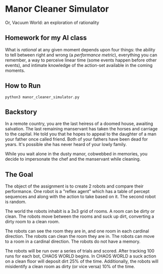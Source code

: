 # Manor Cleaner Simulator
Or, Vacuum World: an exploration of rationality

## Homework for my AI class
What is *rational* at any given moment depends upon four things: the ability to tell between right and wrong (a *performance metric*), everything you can remember, a way to perceive linear time (some events happen before other events), and intimate knowledge of the action-set available in the coming moments.

## How to Run
`python3 manor_cleaner_simulator.py`

## Backstory
In a remote country, you are the last heiress of a doomed house, awaiting salvation. The last remaining manservant has taken the horses and carriage to the capital. He told you that he hopes to appeal to the daughter of a man your father once called friend. Both of your fathers have been dead for years. It's possible she has never heard of your lowly family.

While you wait alone in the dusty manor, cobwebbed in memories, you decide to impersonate the chef and the manservant while cleaning.

## The Goal
The object of the assignment is to create 2 robots and compare their performance. One robot is a "reflex agent" which has a table of percept sequences and along with the action to take based on it. The second robot is random.

The world the robots inhabit is a 3x3 grid of rooms. A room can be dirty or clean. The robots move between the rooms and suck up dirt, converting a dirty room to a clean room.

The robots can see the room they are in, and one room in each cardinal direction. The robots can clean the room they are in. The robots can move to a room in a cardinal direction. The robots do not have a memory.

The robots will be run over a series of trials and scored. After tracking 100 runs for each bot, CHAOS WORLD begins. In CHAOS WORLD a suck action on a clean floor will deposit dirt 25% of the time. Additionally, the robots will misidentify a clean room as dirty (or vice versa) 10% of the time.
